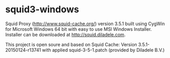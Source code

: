 squid3-windows
==============

Squid Proxy (http://www.squid-cache.org/) version 3.5.1 built using CygWin for Microsoft Windows 64 bit with easy to use MSI Windows Installer.
Installer can be downloaded at http://squid.diladele.com. 

This project is open soure and based on 
    Squid Cache: Version 3.5.1-20150124-r13741 
with applied squid-3-5-1.patch (provided by Diladele B.V.)